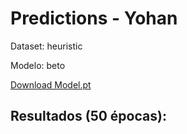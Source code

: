 # Predictions - Yohan

Dataset: heuristic

Modelo: beto

[Download Model.pt](https://drive.google.com/file/d/1oSxSlT1mY8XPJ-70boLOvpY4C6bmKqLZ/view?usp=sharing)


## Resultados (50 épocas):
